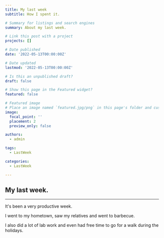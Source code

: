 ```yaml
---
title: My last week
subtitle: How I spent it.

# Summary for listings and search engines
summary: About my last week.

# Link this post with a project
projects: []

# Date published
date: '2022-05-13T00:00:00Z'

# Date updated
lastmod: '2022-05-13T00:00:00Z'

# Is this an unpublished draft?
draft: false

# Show this page in the Featured widget?
featured: false

# Featured image
# Place an image named `featured.jpg/png` in this page's folder and customize its options here.
image:
  focal_point: ''
  placement: 2
  preview_only: false

authors:
  - admin

tags:
  - LastWeek

categories:
  - LastWeek

---
```


## <b>My last week.</b>
<hr>

It's been a very productive week.

I went to my hometown, saw my relatives and went to barbecue.

I also did a lot of lab work and even had free time to go for a walk during the holidays.